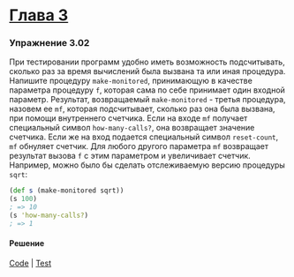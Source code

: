 # [Глава 3](../index.md#Глава-3)

### Упражнение 3.02
При тестировании программ удобно иметь возможность подсчитывать, сколько раз за время вычислений была вызвана та или иная процедура. Напишите процедуру `make-monitored`, принимающую в качестве параметра процедуру `f`, которая сама по себе принимает один входной параметр. Результат, возвращаемый `make-monitored` - третья процедура, назовем ее `mf`, которая подсчитывает, сколько раз она была вызвана, при помощи внутреннего счетчика. Если на входе `mf` получает специальный символ `how-many-calls?`, она возвращает значение счетчика. Если же на вход подается специальный символ `reset-count`, `mf` обнуляет счетчик. Для любого другого параметра `mf` возвращает результат вызова `f` с этим параметром и увеличивает счетчик. Например, можно было бы сделать отслеживаемую версию процедуры `sqrt`:

```clojure
(def s (make-monitored sqrt))
(s 100)
; => 10
(s 'how-many-calls?)
; => 1
```

#### Решение
[Code](../../src/sicp/chapter03/3_02.clj) | [Test](../../test/sicp/chapter03/3_02_test.clj)

